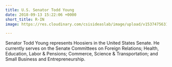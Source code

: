 ```yaml
---
title: U.S. Senator Todd Young
date: 2018-09-13 15:22:06 +0000
short_title: R-IN
image: https://res.cloudinary.com/csisideaslab/image/upload/v1537475631/health-commission/Young_Todd.jpg

---
```

Senator Todd Young represents Hoosiers in the United States Senate. He currently serves on the Senate Committees on Foreign Relations; Health, Education, Labor & Pensions; Commerce, Science & Transportation; and Small Business and Entrepreneurship.